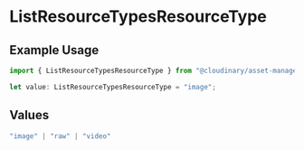 # ListResourceTypesResourceType

## Example Usage

```typescript
import { ListResourceTypesResourceType } from "@cloudinary/asset-management/models/operations";

let value: ListResourceTypesResourceType = "image";
```

## Values

```typescript
"image" | "raw" | "video"
```